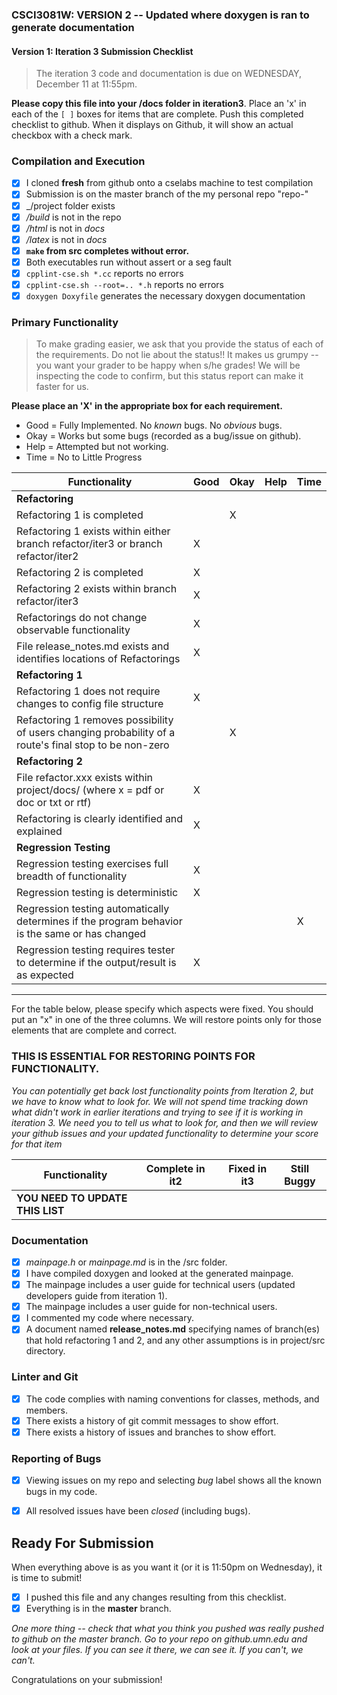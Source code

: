 ### CSCI3081W: VERSION 2 -- Updated where doxygen is ran to generate documentation
#### Version 1: Iteration 3 Submission Checklist

> The iteration 3 code and documentation is due on WEDNESDAY, December 11 at 11:55pm.

**__Please copy this file into your /docs folder in iteration3__**. Place an 'x' in each of the `[ ]` boxes for items that are complete. Push this completed checklist to github. When it displays on Github, it will show an actual checkbox with a check mark.

### Compilation and Execution

- [X] I cloned **fresh** from github onto a cselabs machine to test compilation
- [X] Submission is on the master branch of the my personal repo "repo-<username>"
- [X] _/project folder exists
- [X] _/build_ is not in the repo
- [X] _/html_ is not in _docs_
- [X] _/latex_ is not in _docs_
- [X] **__`make` from src completes without error.__**
- [X] Both executables run without assert or a seg fault
- [X] `cpplint-cse.sh *.cc` reports no errors
- [X] `cpplint-cse.sh --root=.. *.h` reports no errors
- [X] `doxygen Doxyfile` generates the necessary doxygen documentation

### Primary Functionality

> To make grading easier, we ask that you provide the status of each of the requirements. Do not lie about the status!! It makes us grumpy -- you want your grader to be happy when s/he grades! We will be inspecting the code to confirm, but this status report can make it faster for us.

**__Please place an 'X' in the appropriate box for each requirement.__**
- Good = Fully Implemented. No _known_ bugs. No _obvious_ bugs.
- Okay = Works but some bugs (recorded as a bug/issue on github).
- Help = Attempted but not working.
- Time = No to Little Progress

| Functionality | Good | Okay | Help | Time |
| -------- | -------- | -------- | -------- | --------- |
| **__Refactoring__** |
| Refactoring 1 is completed |  | X |  |  |
| Refactoring 1 exists within either branch refactor/iter3 or branch refactor/iter2 | X |  |  |  |
| Refactoring 2 is completed | X |  |  |  |
| Refactoring 2 exists within branch refactor/iter3 | X |  |  |  |
| Refactorings do not change observable functionality | X |  |  |  |
| File release_notes.md exists and identifies locations of Refactorings | X | | | |
| **__Refactoring 1__** |
| Refactoring 1 does not require changes to config file structure | X |  |  |  |
| Refactoring 1 removes possibility of users changing probability of a route's final stop to be non-zero |  | X |  |  |
| **__Refactoring 2__** |
| File refactor.xxx exists within project/docs/ (where x = pdf or doc or txt or rtf) | X |  |  |  |
| Refactoring is clearly identified and explained | X |  |  |  |
| **__Regression Testing__** |
| Regression testing exercises full breadth of functionality | X |  |  |  |
| Regression testing is deterministic | X |  |  |  |
| Regression testing automatically determines if the program behavior is the same or has changed |  |  |  | X |
| Regression testing requires tester to determine if the output/result is as expected | X |  |  |  |

<hr>

For the table below, please specify which aspects were fixed. You should put an "x" in one of the three columns. We will restore points only for those elements that are complete and correct.

### THIS IS ESSENTIAL FOR RESTORING POINTS FOR FUNCTIONALITY.
*You can potentially get back lost functionality points from Iteration 2, but we have to know what to look for. We will not spend time tracking down what didn't work in earlier iterations and trying to see if it is working in iteration 3. We need you to tell us what to look for, and then we will review your github issues and your updated functionality to determine your score for that item*


| Functionality | Complete in it2 | | Fixed in it3 | Still Buggy |
| -------- | -------- |-| -------- | -------- |
| **__YOU NEED TO UPDATE THIS LIST__** |  ||  |   |


### Documentation
- [X] _mainpage.h_ or _mainpage.md_ is in the /src folder.
- [X] I have compiled doxygen and looked at the generated mainpage.
- [X] The mainpage includes a user guide for technical users (updated developers guide from iteration 1).
- [X] The mainpage includes a user guide for non-technical users.
- [X] I commented my code where necessary.
- [X] A document named **release_notes.md** specifying names of branch(es) that hold refactoring 1 and 2, and any other assumptions is in project/src directory.

### Linter and Git
- [X] The code complies with naming conventions for classes, methods, and members.
- [X] There exists a history of git commit messages to show effort.
- [X] There exists a history of issues and branches to show effort.

### Reporting of Bugs
- [X] Viewing issues on my repo and selecting _bug_ label shows all the known bugs in my code.
- [X] All resolved issues have been _closed_ (including bugs).


## Ready For Submission

When everything above is as you want it (or it is 11:50pm on Wednesday), it is time to submit!

- [X] I pushed this file and any changes resulting from this checklist.
- [X] Everything is in the **__master__** branch.

_One more thing -- check that what you think you pushed was really pushed to github on the master branch. Go to your repo on github.umn.edu and look at your files. If you can see it there, we can see it. If you can't, we can't._

Congratulations on your submission!
